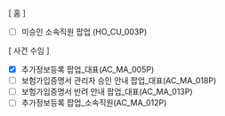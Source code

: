 [ 홈 ]
- [ ] 미승인 소속직원 팝업 (HO_CU_003P)

[ 사건 수임 ]
- [x] 추가정보등록 팝업_대표(AC_MA_005P)
- [ ] 보험가입증명서 관리자 승인 안내 팝업_대표(AC_MA_018P)
- [ ] 보험가입증명서 반려 안내 팝업_대표(AC_MA_013P)
- [ ] 추가정보등록 팝업_소속직원(AC_MA_012P) 